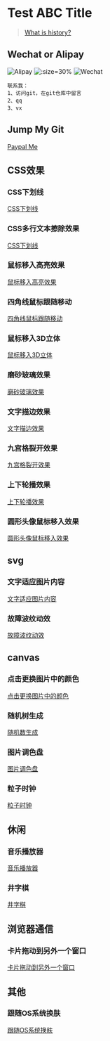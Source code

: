 # Test ABC Title

> [What is history?](HISTORY.md)

## Wechat or Alipay
![Alipay](images/IMG_4184.JPG ':size=25% ')
![](images/coffee.jpg ':size=30% ')
![Wechat](images/IMG_4202.JPG ':size=25%')
```
联系我：
1、访问git，在git仓库中留言
2、qq
3、vx
```

## Jump My Git
[Paypal Me](https://github.com/poiAnyoc)

## CSS效果
### CSS下划线
[CSS下划线](https://poianyoc.github.io/blog-poi/css/down-line.html)

### CSS多行文本擦除效果
[CSS下划线](https://poianyoc.github.io/blog-poi/css/text-backgroud-stereoscopic.html)

### 鼠标移入高亮效果
[鼠标移入高亮效果](https://poianyoc.github.io/blog-poi/css/mouse-hover-light.html)

### 四角线鼠标跟随移动
[四角线鼠标跟随移动](https://poianyoc.github.io/blog-poi/css/four-hover-grid-line.html)

### 鼠标移入3D立体
[鼠标移入3D立体](https://poianyoc.github.io/blog-poi/css/mouse-3d-card.html)

### 磨砂玻璃效果
[磨砂玻璃效果](https://poianyoc.github.io/blog-poi/css/filter/backdrop-filter/frosting-glass.html)

### 文字描边效果
[文字描边效果](https://poianyoc.github.io/blog-poi/css/text-stroke/text-stroke-1.html)

### 九宫格裂开效果
[九宫格裂开效果](https://poianyoc.github.io/blog-poi/css/nth-child/hover-night-grid.html)

### 上下轮播效果
[上下轮播效果](https://poianyoc.github.io/blog-poi/css/swiper/up-down-swiper.html)

### 圆形头像鼠标移入效果
[圆形头像鼠标移入效果](https://poianyoc.github.io/blog-poi/css/hover/circular-avatar-hover.html)

## svg
### 文字适应图片内容
[文字适应图片内容](https://poianyoc.github.io/blog-poi/css/filter/svg-filter/text-svg-filter.html)

### 故障波纹动效
[故障波纹动效](https://poianyoc.github.io/blog-poi/css/filter/svg-filter/noise-error-svg.html)


## canvas
### 点击更换图片中的颜色
[点击更换图片中的颜色](https://poianyoc.github.io/blog-poi/canvas/canvas-changeColor/clickcanva-changecolor.html)

### 随机树生成
[随机数生成](https://poianyoc.github.io/blog-poi/canvas/random-tree.html)

### 图片调色盘
[图片调色盘](https://poianyoc.github.io/blog-poi/canvas/mouse-pic-rgb-canvas.html)

### 粒子时钟
[粒子时钟](https://poianyoc.github.io/blog-poi/canvas/canvas-draw-time-lock.html)

## 休闲
### 音乐播放器
[音乐播放器](https://poianyoc.github.io/blog-poi/music-player/index.html)

### 井字棋
[井字棋](https://poianyoc.github.io/blog-poi/games/keenerTicTacToeGame/index.html)

## 浏览器通信
### 卡片拖动到另外一个窗口
[卡片拖动到另外一个窗口](https://poianyoc.github.io/blog-poi/other/handler/screen-drag-pic-handler.html)

## 其他
### 跟随OS系统换肤
[跟随OS系统换肤](https://poianyoc.github.io/blog-poi/other/os/os-change-skin.html)
